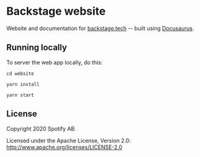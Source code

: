 # Backstage website

Website and documentation for [backstage.tech](https://backstage.tech) -- built using [Docusaurus](https://docusaurus.io/en/).

## Running locally

To server the web app locally, do this:
```
cd website

yarn install

yarn start
```

## License
Copyright 2020 Spotify AB.

Licensed under the Apache License, Version 2.0: http://www.apache.org/licenses/LICENSE-2.0
